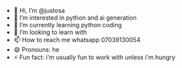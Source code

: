 - 👋 Hi, I’m @justosa
- 👀 I’m interested in python and ai generation
- 🌱 I’m currently learning python coding
- 💞️ I’m looking to learn with
- 📫 How to reach me whatsapp 07039130054
- 😄 Pronouns: he
- ⚡ Fun fact: i'm usually fun to work with unless i'm hungry
  

<!---
justosa440/justosa440 is a ✨ special ✨ repository because its `README.md` (this file) appears on your GitHub profile.
You can click the Preview link to take a look at your changes.
--->
